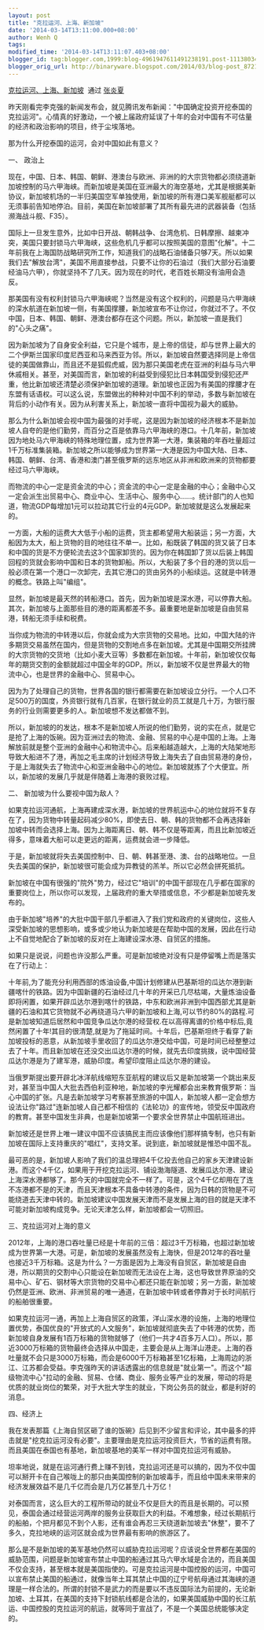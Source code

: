 ```yaml
---
layout: post
title: "克拉运河、上海、新加坡"
date: '2014-03-14T13:11:00.000+08:00'
author: Wenh Q
tags:
modified_time: '2014-03-14T13:11:07.403+08:00'
blogger_id: tag:blogger.com,1999:blog-4961947611491238191.post-1113803418917407790
blogger_orig_url: http://binaryware.blogspot.com/2014/03/blog-post_8721.html
---
```

[克拉运河、上海、新加坡](http://blog.sina.com.cn/s/blog_55c5740f0101rcu3.html)  通过
[张炎夏](http://blog.sina.com.cn/yanxiazhang)


昨天刚看完李克强的新闻发布会，就见腾讯发布新闻："中国确定投资开挖泰国的克拉运河"。心情真的好激动，一个被上届政府延误了十年的会对中国有不可估量的经济和政治影响的项目，终于尘埃落地。

那为什么开挖泰国的运河，会对中国如此有意义？



一、 政治上

现在，中国、日本、韩国、朝鲜、港澳台与欧洲、非洲的的大宗货物都必须绕道新加坡控制的马六甲海峡。而新加坡是美国在亚洲最大的海空基地，尤其是根据美新协议，新加坡机场的一半归美国空军单独使用，新加坡的所有港口美军舰艇都可以无须事前告知地停泊。目前，美国在新加坡部署了其所有最先进的武器装备（包括濒海战斗舰、F35）。

国际上一旦发生意外，比如中日开战、朝韩战争、台湾危机、日韩摩擦、越柬冲突，美国只要封锁马六甲海峡，这些危机几乎都可以按照美国的意图"化解"。十二年前我在上海国防战略研究所工作，知道我们的战略石油储备只够7天。所以如果我们去"解放台湾"，美国不用直接参战，只要不让你的石油过（我们大部分石油要经油马六甲），你就坚持不了几天。因为现在的时代，老百姓长期没有油用会造反。

那美国有没有权利封锁马六甲海峡呢？当然是没有这个权利的，问题是马六甲海峡的深水航道在新加坡一侧，有美国撑腰，新加坡宣布不让你过，你就过不了。不仅中国，日本、韩国、朝鲜、港澳台都存在这个问题。所以，新加坡一直是我们的"心头之痛"。

因为新加坡为了自身安全利益，它只是个城市，是上帝的信徒，却与世界上最大的二个伊斯兰国家印度尼西亚和马来西亚为邻。所以，新加坡自然要选择同是上帝信徒的美国做靠山，而且还不是狐假虎威，因为那只美国老虎在亚洲的利益与马六甲休戚相关。甚至，对美国而言，新加坡的利益受到侵犯比日本韩国受到侵犯还严重，他比新加坡还清楚必须保护新加坡的道理。新加坡也正因为有美国的撑腰才在东盟有话语权。可以这么说，东盟做出的种种对中国不利的举动，多数与新加坡在背后的小动作有关。因为从利害关系上，新加坡一直将中国视为最大的威胁。

那么为什么新加坡会视中国为最强的对手呢，这是因为新加坡的经济根本不是新加坡人自夸的是他们勤劳，而百分之百是依靠马六甲海峡的港口。十几年前，新加坡因为地处马六甲海峡的特殊地理位置，成为世界第一大港，集装箱的年吞吐量超过1千万标准集装箱。新加坡之所以能够成为世界第一大港是因为中国大陆、日本、韩国、朝鲜、台湾、香港和澳门甚至俄罗斯的远东地区从非洲和欧洲来的货物都要经过马六甲海峡。

而物流的中心一定是资金流的中心；资金流的中心一定是金融的中心；金融中心又一定会派生出贸易中心、商业中心、生活中心、服务中心……。统计部门的人也知道，物流GDP每增加1元可以拉动其它行业的4元GDP。新加坡就是这么发展起来的。

一方面，大船的运费大大低于小船的运费，货主都希望用大船装运；另一方面，大船因为太大，船上货物的目的地往往不单一。比如，船既装了韩国的货又装了日本和中国的货是不方便轮流去这3个国家卸货的。因为你在韩国卸了货以后装上韩国回程的货就会影响中国和日本的货物卸船。所以，大船装了多个目的港的货以后一般必须在第一个港口一次卸完，去其它港口的货由另外的小船续运。这就是中转港的概念。铁路上叫"编组"。

显然，新加坡是最天然的转船港口。首先，因为新加坡是深水港，可以停靠大船。其次，新加坡与上面那些目的港的距离都差不多。最重要地是新加坡是自由贸易港，转船无须手续和税费。

当你成为物流的中转港以后，你就会成为大宗货物的交易地。比如，中国大陆的许多期货交易虽然在国内，但是货物的交割地点多在新加坡。尤其是中国期交所挂牌的大宗货物的交货地（比如小麦大豆等）多数都在新加坡。十年前，新加坡仅仅每年的期货交割的金额就超过中国全年的GDP。所以，新加坡不仅是世界最大的物流中心，也是世界的金融中心、贸易中心。

因为为了处理自己的货物，世界各国的银行都需要在新加坡设立分行。一个人口不足500万的国度，外资银行就有几百家，在银行就业的员工就是几十万，为银行服务的行业则需要更多的人。新加坡想不发达都做不到。

所以，新加坡的的发达，根本不是新加坡人所说的他们勤劳，说的实在点，就是它是抢了上海的饭碗。因为亚洲过去的物流、金融、贸易的中心是中国的上海。上海解放前就是整个亚洲的金融中心和物流中心。后来船越造越大，上海的大陆架地形导致大船进不了港，再加之毛主席的计划经济导致上海失去了自由贸易港的身份，于是上海就失去了物流中心和亚洲金融中心的地位。新加坡就拣了个大便宜。所以，新加坡的发展几乎就是伴随着上海港的衰败过程。



二、 新加坡为什么要视中国为敌人？

如果克拉运河通航，上海再建成深水港，新加坡的世界航运中心的地位就将不复存在了，因为货物中转量起码减少80%，即使去日、朝、韩的货物都不会再选择新加坡中转而会选择上海。因为上海距离日、朝、韩不仅是等距离，而且比新加坡近得多，意味着大船可以走更远的距离，运费就会进一步降低。

于是，新加坡就将失去美国控制中、日、朝、韩甚至港、澳、台的战略地位。一旦失去美国的保护，新加坡很可能会成为异教徒的羔羊。所以它必然会拼死抵抗。

新加坡在中国有很强的"院外"势力，经过它"培训"的中国干部现在几乎都在国家的重要岗位上，所以你可以发现，上届政府的重大举措或信息，不少都是新加坡先发布的。

由于新加坡"培养"的大批中国干部几乎都进入了我们党和政府的关键岗位，这些人深受新加坡的思想影响，或多或少地认为新加坡是在帮助中国的发展，因此在行动上不自觉地配合了新加坡的反对在上海建设深水港、自贸区的措施。

如果只是说说，问题也许没那么严重。可是新加坡绝对没有只是停留嘴上而是落实在了行动上：

十年前,为了能充分利用西部的炼油设备,中国计划修建从巴基斯坦的瓜达尔港到新疆喀什的铁路。因为中国新疆的石油经过几十年的开采已几尽枯竭，大量炼油设备即将闲置，如果开辟瓜达尔港到喀什的铁路，中东和欧洲非洲到中国西部尤其是新疆的石油和其它货物就不必再绕道马六甲的新加坡和上海,可以节约80%的路程.可是新加坡知道后居然和中国竞争瓜达尔港的经营权.在以高得离谱的价格中标后,竟然闲置了十年!其目的很清楚,就是为了拖延时间。十年后，巴基斯坦终于看穿了新加坡投标的恶意，从新加坡手里收回了的瓜达尔港交给中国，可是时间已经整整过去了十年。而且新加坡在还没交出瓜达尔港的时候，就先去印度挑拨，说中国经营瓜达尔港是为了建军港，威胁印度。希望印度阻止瓜达尔港的建设。

当俄罗斯提出要开辟北冰洋航线缩短东亚航程的建议后又是新加坡第一个跳出来反对，甚至当中国人大批去西伯利亚种地，新加坡的李光耀都会出来教育俄罗斯：当心中国的扩张。凡是去新加坡学习考察甚至旅游的中国人，新加坡人都一定会想方设法让你"路过"连新加坡人自己都不相信的《法轮功》的宣传地，领受反中国政府的教育。甚至中国发生非典，也是新加坡第一个要求全世界禁止中国航班进出。

新加坡还是世界上唯一建议中国不应该搞民主而应该像他们那样搞专制，也只有新加坡在国际上支持重庆的"唱红"，支持文革。说到底，新加坡就是惟恐中国不乱。

最可恶的是，新加坡人影响了我们的温总理把4千亿投去他自己的家乡天津建设新港。而这个4千亿，如果用于开挖克拉运河、铺设渤海隧道、发展瓜达尔港、建设上海深水港都够了。那今天的中国就完全不一样了。可是，这个4千亿却用在了连不冻港都不是的天津，而且天津根本不具备中转港的条件，因为日韩的货物是不可能绕道去天津中转的。新加坡建议中国发展天津而不是发展上海的目的就是天津不可能对新加坡构成竞争。无论天津怎么样，新加坡都会一切照旧。



三、克拉运河对上海的意义

2012年，上海的港口吞吐量已经是十年前的三倍：超过3千万标箱，也超过新加坡成为世界第一大港。可是，新加坡的发展虽然没有上海快，但是2012年的吞吐量也接近3千万标箱。这是为什么？一方面是因为上海没有自贸区，新加坡是自由港，所以期货的交割中心只能设在新加坡而无法设在上海，这也导致世界原油的交易中心、矿石、钢材等大宗货物的交易中心都还只能在新加坡；另一方面，新加坡仍然是亚洲、欧洲、非洲贸易的唯一通道，在新加坡中转或者停靠对于长时间航行的船舶很重要。

如果克拉运河一通，再加上上海自贸区的政策，洋山深水港的设施，上海的地理位置优势，泰国优良的"开放式的人文服务"，新加坡就彻底失去了中转港的优势，而新加坡自身发展有1百万标箱的货物就够了（他们一共才4百多万人口）。所以，那近3000万标箱的货物最终会选择从中国走，主要会是从上海洋山港走。上海的吞吐量就不会只是3000万标箱，而会是6000千万标箱甚至1亿标箱，上海周边的浙江、江苏都会受益。李克强昨天的讲话透露出的信息就是"就业第一"。而这个"超级物流中心"拉动的金融、贸易、仓储、商业、服务业等产业的发展，带动的将是优质的就业岗位的繁荣，对于大批大学生的就业，下岗公务员的就业，都是利好的消息。



四、经济上

我在发表那篇《上海自贸区砸了谁的饭碗》后见到不少留言和评论，其中最多的抨击就是"挖克拉运河没有必要"。主要理由是克拉运河投资巨大，节省的运费有限。而且美国在泰国也有基地，新加坡基地的美军一样对中国克拉运河有威胁。

坦率地说，就是在运河通行费上赚不到钱，克拉运河还是可以搞的，因为不仅中国可以掰开卡在自己喉咙上的那只由美国控制的新加坡毒手，而且给中国未来带来的经济发展效益不是几千亿而会是几万亿甚至几十万亿！

对泰国而言，这么巨大的工程所带动的就业不仅是巨大的而且是长期的。可以预见，泰国会通过经营运河两岸的服务业获取巨大的利益。不难想象，经过长期航行的船舶，个把月都见不到个人影，还有谁会再忍三天绕道新加坡去"休整"，要不了多久，克拉地峡的运河区就会成为世界最有影响的旅游区了。

那么是不是新加坡的美军基地仍然可以威胁克拉运河呢？应该说全世界都在美国的威胁范围，问题是新加坡宣布禁止中国的船通过其马六甲水域是合法的，而且美国不仅会支持，甚至根本就是美国指使的。可是克拉运河是中国控股的运河，中国可以宣布禁止美国的船通过，就像当年土耳其禁止中国的辽宁号航母通过其海峡的道理是一样合法的。所谓的封锁不是武力的而是要以不违反国际法为前提的，无论新加坡、土耳其，在美国的支持下封锁航线都是合法的，如果美国威胁中国的长江航运、中国控股的克拉运河的航运，就等同于宣战了，不是一个美国总统能够决定的。
